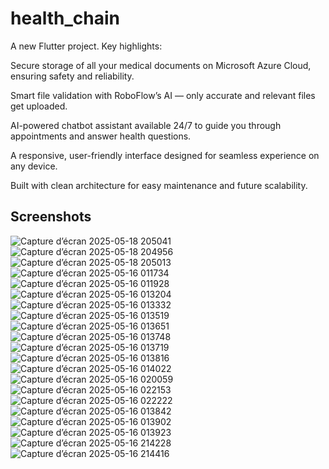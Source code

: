 # health_chain

A new Flutter project.
Key highlights:

Secure storage of all your medical documents on Microsoft Azure Cloud, ensuring safety and reliability.

Smart file validation with RoboFlow’s AI — only accurate and relevant files get uploaded.

AI-powered chatbot assistant available 24/7 to guide you through appointments and answer health questions.

A responsive, user-friendly interface designed for seamless experience on any device.

Built with clean architecture for easy maintenance and future scalability.

## Screenshots
![Capture d’écran 2025-05-18 205041](https://github.com/user-attachments/assets/3b9f4a35-c72b-4077-9cd0-af8ff8cc8276)
![Capture d’écran 2025-05-18 204956](https://github.com/user-attachments/assets/26273206-d34e-4e3f-8d55-c805379a45b9)
![Capture d’écran 2025-05-18 205013](https://github.com/user-attachments/assets/b73cd3c9-7c29-4aa2-8c38-d2323f3991e0)
![Capture d’écran 2025-05-16 011734](https://github.com/user-attachments/assets/aaa8f540-89b1-42c2-a034-d0edaaaa2855)
![Capture d’écran 2025-05-16 011928](https://github.com/user-attachments/assets/81dc76a8-0c15-4f2d-a3b9-2ef293bcde72)
![Capture d’écran 2025-05-16 013204](https://github.com/user-attachments/assets/af147182-a61c-4706-9964-1896a07b050c)
![Capture d’écran 2025-05-16 013332](https://github.com/user-attachments/assets/41b7986c-7658-49d8-9eeb-b6986d7cb366)
![Capture d’écran 2025-05-16 013519](https://github.com/user-attachments/assets/48b7e571-85a9-48db-9451-e1db0af4bc5d)
![Capture d’écran 2025-05-16 013651](https://github.com/user-attachments/assets/eae7bdfd-3957-4fef-89e5-793d8c2e9976)
![Capture d’écran 2025-05-16 013748](https://github.com/user-attachments/assets/97a6d5af-b4bd-4369-b8aa-d70ca82c6426)
![Capture d’écran 2025-05-16 013719](https://github.com/user-attachments/assets/d7f6dfd3-b0c1-4ba1-93f0-e1909091b090)
![Capture d’écran 2025-05-16 013816](https://github.com/user-attachments/assets/848fa3d6-0eac-442b-9a8a-a2a29718b8c2)
![Capture d’écran 2025-05-16 014022](https://github.com/user-attachments/assets/337dc35a-ac6f-44ab-b9d2-2e15350279c1)
![Capture d’écran 2025-05-16 020059](https://github.com/user-attachments/assets/d69eca0d-bceb-4bee-8590-456357779e72)
![Capture d’écran 2025-05-16 022153](https://github.com/user-attachments/assets/387fe388-8702-4770-ad68-5d3bdb47ca57)
![Capture d’écran 2025-05-16 022222](https://github.com/user-attachments/assets/93ff0310-d6c3-4952-8ef7-9e32c592368c)
![Capture d’écran 2025-05-16 013842](https://github.com/user-attachments/assets/b4deca54-6e19-4d26-b70e-1d5ba58073a7)
![Capture d’écran 2025-05-16 013902](https://github.com/user-attachments/assets/ad81c6db-242e-42dd-8aa0-14814599e6c2)
![Capture d’écran 2025-05-16 013923](https://github.com/user-attachments/assets/c16be868-523f-46fd-b5d8-7c95da54a2ea)
![Capture d’écran 2025-05-16 214228](https://github.com/user-attachments/assets/aaa23059-e892-4cfd-a6f3-bb46d3a28b15)
![Capture d’écran 2025-05-16 214416](https://github.com/user-attachments/assets/feae82bf-ce18-4d0c-9f0d-9ae0041d97aa)



